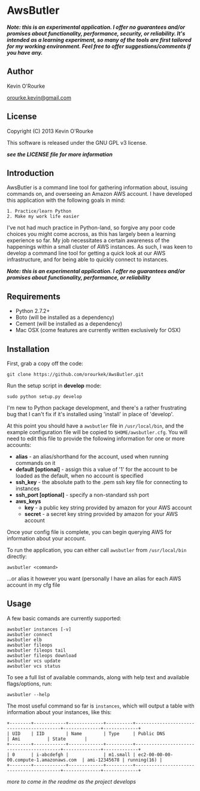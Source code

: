 AwsButler
=========

***Note: this is an experimental application. I offer no guarantees and/or promises about functionality, performance, security, or reliability. It's intended as a learning experiment, so many of the tools are first tailored for my working environment. Feel free to offer suggestions/comments if you have any.***

## Author

Kevin O'Rourke

orourke.kevin@gmail.com

## License

Copyright (C) 2013 Kevin O'Rourke

This software is released under the GNU GPL v3 license.

***see the LICENSE file for more information***

## Introduction

AwsButler is a command line tool for gathering information about, issuing commands on, and overseeing an Amazon AWS account. I have developed this application with the following goals in mind:

	1. Practice/learn Python
	2. Make my work life easier

I've not had much practice in Python-land, so forgive any poor code choices you might come accross, as this has largely been a learning experience so far.
My job necessitates a certain awareness of the happenings within a small cluster of AWS instances. As such, I was keen to develop a command line tool for getting a quick look at our AWS infrastructure, and for being able to quickly connect to instances.

***Note: this is an experimental application. I offer no guarantees and/or promises about functionality, performance, or reliability***

## Requirements

+ Python 2.7.2+
+ Boto (will be installed as a dependency)
+ Cement (will be installed as a dependency)
+ Mac OSX (come features are currently written exclusively for OSX)

## Installation

First, grab a copy off the code:

	git clone https://github.com/orourkek/AwsButler.git

Run the setup script in **develop** mode:

	sudo python setup.py develop

I'm new to Python package development, and there's a rather frustrating bug that I can't fix if it's installed using 'install' in place of 'develop'.

At this point you should have a `awsbutler` file in `/usr/local/bin`, and the example configuration file will be copied to `$HOME/awsbutler.cfg`. You will need to edit this file to provide the following information for one or more accounts:

+ **alias** - an alias/shorthand for the account, used when running commands on it
+ **default [optional]** - assign this a value of '1' for the account to be loaded as the default, when no account is specified
+ **ssh_key** - the absolute path to the .pem ssh key file for connecting to instances
+ **ssh_port [optional]** - specify a non-standard ssh port
+ **aws_keys**
  - **key** - a public key string provided by amazon for your AWS account
  - **secret** - a secret key string provided by amazon for your AWS account

Once your config file is complete, you can begin querying AWS for information about your account.

To run the application, you can either call `awsbutler` from `/usr/local/bin` directly:

	awsbutler <command>

...or alias it however you want (personally I have an alias for each AWS account in my cfg file


## Usage

A few basic comands are currently supported:

	awsbutler instances [-v]
	awsbutler connect
	awsbutler elb
	awsbutler fileops
	awsbutler fileops tail
	awsbutler fileops download
	awsbutler vcs update
	awsbutler vcs status

To see a full list of available commands, along with help text and available flags/options, run:

	awsbutler --help


The most useful command so far is `instances`, which will output a table with information about your instances, like this:

	+--------+------------+-------------+----------+------------------------------------------+--------------+-------------+
	| UID	 | IID		  | Name		| Type	   | Public DNS								  | Ami			 | State	   |
	+--------+------------+-------------+----------+------------------------------------------+--------------+-------------+
	| 0		 | i-abcdefgh |				| m1.small | ec2-00-00-00-00.compute-1.amazonaws.com  | ami-12345678 | running(16) |
	+--------+------------+-------------+----------+------------------------------------------+--------------+-------------+


*more to come in the readme as the project develops*
